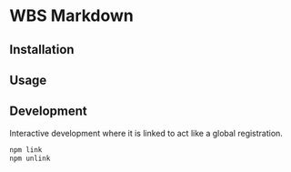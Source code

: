 # WBS Markdown

## Installation

## Usage


## Development

Interactive development where it is linked to act like a global registration.

```bash
npm link
npm unlink
```
